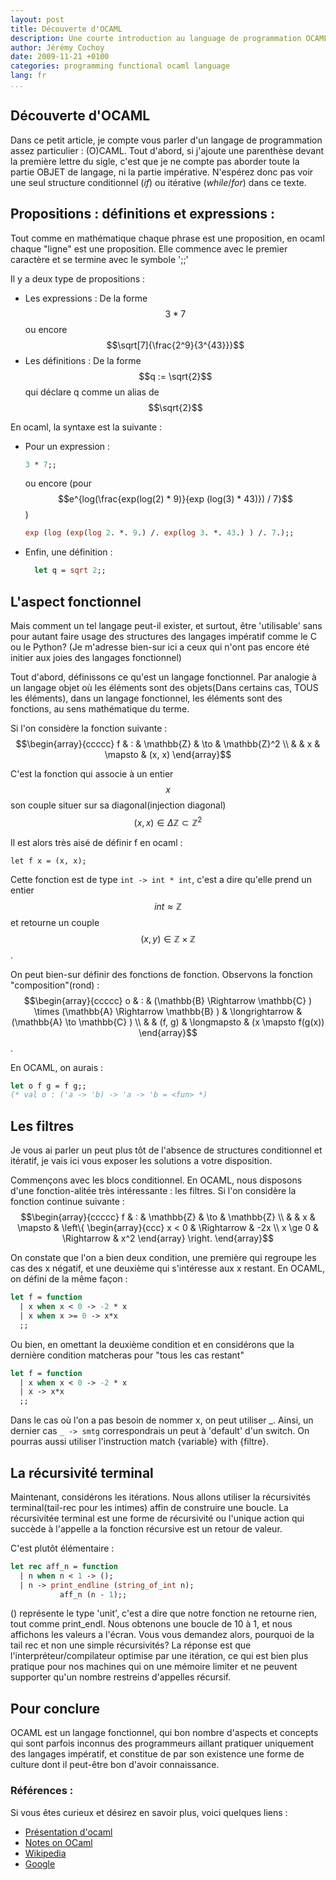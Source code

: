 ```yaml
---
layout: post
title: Découverte d'OCAML
description: Une courte introduction au language de programmation OCAML.
author: Jérémy Cochoy
date: 2009-11-21 +0100
categories: programming functional ocaml language
lang: fr
...
```


## Découverte d'OCAML

Dans ce petit article, je compte vous parler d'un langage de programmation assez particulier :  (O)CAML. Tout d'abord, si j'ajoute une parenthèse devant la première lettre du sigle, c'est que je ne compte pas aborder toute la partie OBJET de langage, ni la partie impérative. N'espérez donc pas voir une seul structure conditionnel (_if_) ou itérative (_while_/_for_) dans ce texte.

## Propositions : définitions et expressions :

Tout comme en mathématique chaque phrase est une proposition, en ocaml chaque "ligne" est une proposition. Elle commence avec le premier caractère et se termine avec le symbole ';;'

Il y a deux type de propositions :
 *  Les expressions : De la forme $$3*7$$ ou encore $$\sqrt[7]{\frac{2^9}{3^{43}}}$$
 *  Les définitions : De la forme $$q := \sqrt{2}$$ qui déclare q comme un alias de $$\sqrt{2}$$

En ocaml, la syntaxe est la suivante :
 *  Pour un expression : 
    ``` ocaml
    3 * 7;;
    ```
    ou encore (pour $$e^{log(\frac{exp(log(2) * 9)}{exp (log(3) * 43)}) / 7}$$)
    ``` ocaml
    exp (log (exp(log 2. *. 9.) /. exp(log 3. *. 43.) ) /. 7.);;
    ```
 *  Enfin, une définition :
    ``` ocaml
	  let q = sqrt 2;;
	  ```

## L'aspect fonctionnel

Mais comment un tel langage peut-il exister, et surtout, être 'utilisable' sans pour autant faire usage des structures des langages impératif comme le C ou le Python? (Je m'adresse bien-sur ici a ceux qui n'ont pas encore été initier aux joies des langages fonctionnel)

Tout d'abord, définissons ce qu'est un langage fonctionnel. Par analogie à un langage objet où les éléments sont des objets(Dans certains cas, TOUS les éléments), dans un langage fonctionnel, les éléments sont des fonctions, au sens mathématique du terme.

Si l'on considère la fonction suivante : $$\begin{array}{ccccc} f & : & \mathbb{Z} & \to & \mathbb{Z}^2 \\ & & x & \mapsto & (x, x) \end{array}$$

C'est la fonction qui associe à un entier $$x$$ son couple situer sur sa diagonal(injection diagonal) $$(x,x) \in \Delta\mathbb{Z} \subset \mathbb{Z}^2$$

Il est alors très aisé de définir f en ocaml :
```{.ocaml}
let f x = (x, x);
```
Cette fonction est de type `int -> int * int`, c'est a dire qu'elle prend un entier $$int \approx \mathbb{Z}$$ et retourne un couple $$(x, y) \in \mathbb{Z} \times \mathbb{Z}$$.

On peut bien-sur définir des fonctions de fonction. Observons la fonction "composition"(rond) : $$\begin{array}{ccccc} o & : & (\mathbb{B} \Rightarrow \mathbb{C} ) \times (\mathbb{A} \Rightarrow \mathbb{B} ) & \longrightarrow & (\mathbb{A} \to \mathbb{C} ) \\ & & (f, g) & \longmapsto & (x \mapsto f(g(x)) \end{array}$$.

En OCAML, on aurais :
``` ocaml
let o f g = f g;;
(* val o : ('a -> 'b) -> 'a -> 'b = <fun> *)
```

## Les filtres

Je vous ai parler un peut plus tôt de l'absence de structures conditionnel et itératif, je vais ici vous exposer les solutions a votre disposition.

Commençons avec les blocs conditionnel. En OCAML, nous disposons d'une fonction-alitée très intéressante : les filtres.
Si l'on considère la fonction continue suivante : $$\begin{array}{ccccc} f & : & \mathbb{Z} & \to & \mathbb{Z} \\ & & x & \mapsto &
\left\{
\begin{array}{ccc}
x < 0 & \Rightarrow & -2x \\ x \ge 0 &  \Rightarrow & x^2
\end{array}
\right.
\end{array}$$

On constate que l'on a bien deux condition, une première qui regroupe les cas des x négatif, et une deuxième qui s'intéresse aux x restant. En OCAML, on défini de la même façon :
``` ocaml
let f = function
  | x when x < 0 -> -2 * x
  | x when x >= 0 -> x*x
  ;;
```
Ou bien, en omettant la deuxième condition et en considérons que la dernière condition matcheras pour "tous les cas restant"
``` ocaml
let f = function
  | x when x < 0 -> -2 * x
  | x -> x*x
  ;;
```

Dans le cas où l'on a pas besoin de nommer x, on peut utiliser _. Ainsi, un dernier cas `_ -> smtg` correspondrais un peut à 'default' d'un switch.
On pourras aussi utiliser l'instruction match {variable} with {filtre}.

## La récursivité terminal

Maintenant, considérons les itérations. Nous allons utiliser la récursivités terminal(tail-rec pour les intimes) affin de construire une boucle. La récursivitée terminal est une forme de récursivité ou l'unique action qui succède à l'appelle a la fonction récursive est un retour de valeur.

C'est plutôt élémentaire : 
``` ocaml
let rec aff_n = function
  | n when n < 1 -> ();
  | n -> print_endline (string_of_int n);
           aff_n (n - 1);;
```
() représente le type 'unit', c'est a dire que notre fonction ne retourne rien, tout comme print_endl. Nous obtenons une boucle de 10 à 1, et nous affichons les valeurs a l'écran.
Vous vous demandez alors, pourquoi de la tail rec et non une simple récursivités? La réponse est que l'interpréteur/compilateur optimise par une itération, ce qui est bien plus pratique pour nos machines qui on une mémoire limiter et ne peuvent supporter qu'un nombre restreins d'appelles récursif.

## Pour conclure

OCAML est un langage fonctionnel, qui bon nombre d'aspects et concepts qui sont parfois inconnus des programmeurs aillant pratiquer uniquement des langages impératif, et constitue de par son existence une forme de culture dont il peut-être bon d'avoir connaissance.

### Références :

Si vous êtes curieux et désirez en savoir plus, voici quelques liens :

 *  [Présentation d'ocaml](http://www.iie.cnam.fr/~dubois/presentation_caml.pdf)
 *  [Notes on OCaml](http://www.csc.villanova.edu/~dmatusze/resources/ocaml/ocaml.html)
 *  [Wikipedia](http://fr.wikipedia.org/wiki/Objective_Caml)
 *  [Google](http://www.google.fr/search?&q=Tuto+Ocaml)
